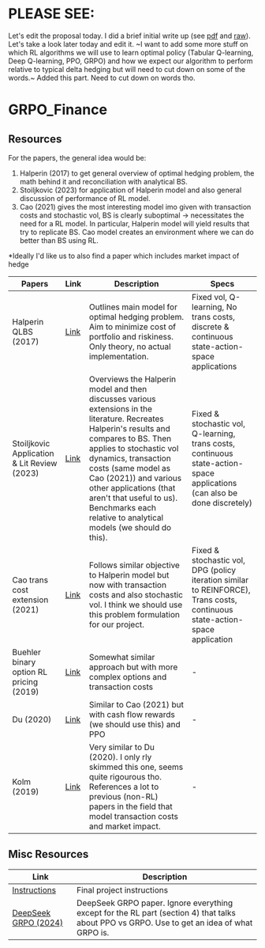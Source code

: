 # PLEASE SEE:
Let's edit the proposal today. I did a brief initial write up (see [pdf](./COS_435_Intro_RL_Project_Proposal_Spring_2025/COS_435_Proposal_Draft_1.pdf) and [raw](./COS_435_Intro_RL_Project_Proposal_Spring_2025/project-template.tex)). Let's take a look later today and edit it. ~I want to add some more stuff on which RL algorithms we will use to learn optimal policy (Tabular Q-learning, Deep Q-learning, PPO, GRPO) and how we expect our algorithm to perform relative to typical delta hedging but will need to cut down on some of the words.~ Added this part. Need to cut down on words tho.


# GRPO_Finance
## Resources
For the papers, the general idea would be:
1. Halperin (2017) to get general overview of optimal hedging problem, the math behind it and reconciliation with analytical BS.
2. Stoiljkovic (2023) for application of Halperin model and also general discussion of performance of RL model.
3. Cao (2021) gives the most interesting model imo given with transaction costs and stochastic vol, BS is clearly suboptimal $\rightarrow$ necessitates the need for a RL model. In particular, Halperin model will yield results that try to replicate BS. Cao model creates an environment where we can do better than BS using RL.

*Ideally I'd like us to also find a paper which includes market impact of hedge

| Papers | Link | Description | Specs |
| --- | --- | --- | --- |
| Halperin QLBS (2017) | [Link](https://arxiv.org/abs/1712.04609) | Outlines main model for optimal hedging problem. Aim to minimize cost of portfolio and riskiness. Only theory, no actual implementation. | Fixed vol, Q-learning, No trans costs, discrete & continuous state-action-space applications |
| Stoiljkovic Application & Lit Review (2023) | [Link](https://arxiv.org/abs/2310.04336) | Overviews the Halperin model and then discusses various extensions in the literature. Recreates Halperin's results and compares to BS. Then applies to stochastic vol dynamics, transaction costs (same model as Cao (2021)) and various other applications (that aren't that useful to us). Benchmarks each relative to analytical models (we should do this). | Fixed & stochastic vol, Q-learning, trans costs, continuous state-action-space applications (can also be done discretely) |
| Cao trans cost extension (2021) | [Link](https://arxiv.org/abs/2103.16409) | Follows similar objective to Halperin model but now with transaction costs and also stochastic vol. I think we should use this problem formulation for our project. | Fixed & stochastic vol, DPG (policy iteration similar to REINFORCE), Trans costs, continuous state-action-space application |
| Buehler binary option RL pricing (2019) | [Link](https://papers.ssrn.com/sol3/papers.cfm?abstract_id=3355706) | Somewhat similar approach but with more complex options and transaction costs | - |
| Du (2020) | [Link](https://cims.nyu.edu/~ritter/du2020deep.pdf) | Similar to Cao (2021) but with cash flow rewards (we should use this) and PPO | - |
| Kolm (2019) | [Link](https://cims.nyu.edu/~ritter/kolm2019dynamic.pdf) | Very similar to Du (2020). I only rly skimmed this one, seems quite rigourous tho. References a lot to previous (non-RL) papers in the field that model transaction costs and market impact. | - |

## Misc Resources
| Link | Description |
| --- | --- |
| [Instructions](./Resources/Misc/COS435_Final_Project.pdf) | Final project instructions |
| [DeepSeek GRPO (2024)](https://arxiv.org/abs/2402.03300) | DeepSeek GRPO paper. Ignore everything except for the RL part (section 4) that talks about PPO vs GRPO. Use to get an idea of what GRPO is. |

